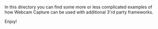 In this directory you can find some more or less complicated examples
of how Webcam Capture can be used with additional 3'rd party frameworks.

Enjoy!
